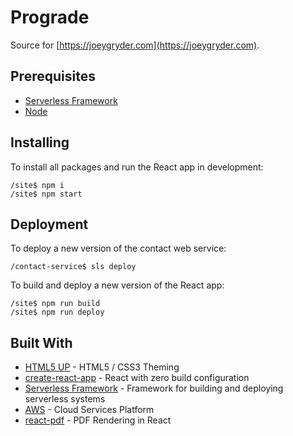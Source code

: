 # Prograde

Source for [https://joeygryder.com](https://joeygryder.com).

## Prerequisites

* [Serverless Framework](https://serverless.com/framework/docs/providers/aws/guide/installation/)
* [Node](https://nodejs.org/en/download/)

## Installing

To install all packages and run the React app in development:

```
/site$ npm i
/site$ npm start
```

## Deployment

To deploy a new version of the contact web service:
```
/contact-service$ sls deploy
```

To build and deploy a new version of the React app:
```
/site$ npm run build
/site$ npm run deploy
```

## Built With

* [HTML5 UP](https://html5up.net/) - HTML5 / CSS3 Theming
* [create-react-app](https://github.com/facebook/create-react-app) - React with zero build configuration
* [Serverless Framework](https://serverless.com/) - Framework for building and deploying serverless systems
* [AWS](https://aws.amazon.com/) - Cloud Services Platform
* [react-pdf](https://www.npmjs.com/package/react-pdf) - PDF Rendering in React
